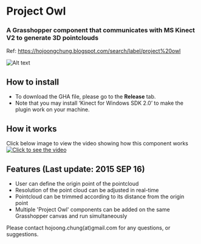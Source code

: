 # Project Owl
### A Grasshopper component that communicates with MS Kinect V2 to generate 3D pointclouds
Ref: https://hojoongchung.blogspot.com/search/label/project%20owl

![Alt text](https://hojoongchung.files.wordpress.com/2015/10/capture.png "Pointclouds generated in Grasshopper using Kinect V2")

## How to install
* To download the GHA file, please go to the __Release__ tab.
* Note that you may install ‘Kinect for Windows SDK 2.0’ to make the plugin work on your machine.


## How it works
Click below image to view the video showing how this component works
[![Click to see the video](https://img.youtube.com/vi/N_5byI1DN18/0.jpg)](https://www.youtube.com/watch?v=N_5byI1DN18)

## Features (Last update: 2015 SEP 16)
- User can define the origin point of the pointcloud
- Resolution of the point cloud can be adjusted in real-time
- Pointcloud can be trimmed according to its distance from the origin point
- Multiple 'Project Owl' components can be added on the same Grasshopper canvas and run simultaneously

Please contact hojoong.chung(at)gmail.com for any questions, or suggestions.
